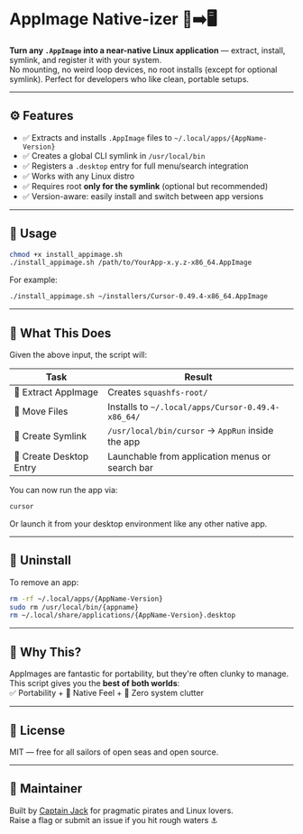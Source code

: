 # AppImage Native-izer 🧊➡️🖥️

**Turn any `.AppImage` into a near-native Linux application** — extract, install, symlink, and register it with your system.  
No mounting, no weird loop devices, no root installs (except for optional symlink). Perfect for developers who like clean, portable setups.

---

## ⚙️ Features

- ✅ Extracts and installs `.AppImage` files to `~/.local/apps/{AppName-Version}`
- ✅ Creates a global CLI symlink in `/usr/local/bin`
- ✅ Registers a `.desktop` entry for full menu/search integration
- ✅ Works with any Linux distro
- ✅ Requires root **only for the symlink** (optional but recommended)
- ✅ Version-aware: easily install and switch between app versions

---

## 🧰 Usage

```bash
chmod +x install_appimage.sh
./install_appimage.sh /path/to/YourApp-x.y.z-x86_64.AppImage
```

For example:

```bash
./install_appimage.sh ~/installers/Cursor-0.49.4-x86_64.AppImage
```

---

## 📂 What This Does

Given the above input, the script will:

| Task | Result |
|------|--------|
| 🧵 Extract AppImage | Creates `squashfs-root/` |
| 📁 Move Files | Installs to `~/.local/apps/Cursor-0.49.4-x86_64/` |
| 🔗 Create Symlink | `/usr/local/bin/cursor` → `AppRun` inside the app |
| 🧾 Create Desktop Entry | Launchable from application menus or search bar |

You can now run the app via:

```bash
cursor
```

Or launch it from your desktop environment like any other native app.

---

## 🧼 Uninstall

To remove an app:

```bash
rm -rf ~/.local/apps/{AppName-Version}
sudo rm /usr/local/bin/{appname}
rm ~/.local/share/applications/{AppName-Version}.desktop
```

---

## 🛟 Why This?

AppImages are fantastic for portability, but they're often clunky to manage.  
This script gives you the **best of both worlds**:  
✅ Portability + 🧼 Native Feel + 🧠 Zero system clutter

---

## 📝 License

MIT — free for all sailors of open seas and open source.

---

## 💬 Maintainer

Built by [Captain Jack](https://github.com/juaose) for pragmatic pirates and Linux lovers.  
Raise a flag or submit an issue if you hit rough waters ⚓
